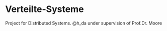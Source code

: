 Verteilte-Systeme
=================

Project for Distributed Systems. @h_da under supervision of Prof.Dr. Moore
